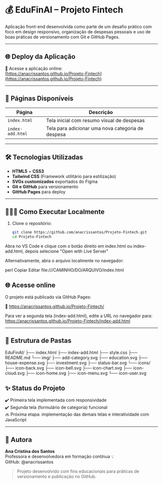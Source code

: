# 💰 EduFinAI – Projeto Fintech

Aplicação front-end desenvolvida como parte de um desafio prático com foco em design responsivo, organização de despesas pessoais e uso de boas práticas de versionamento com Git e GitHub Pages.

---

## 🌐 Deploy da Aplicação

🔗 Acesse a aplicação online:  
[https://anacrissantos.github.io/Projeto-Fintech](https://anacrissantos.github.io/Projeto-Fintech)

---

## 📄 Páginas Disponíveis

| Página              | Descrição                                          |
|---------------------|----------------------------------------------------|
| `index.html`        | Tela inicial com resumo visual de despesas         |
| `index-add.html`    | Tela para adicionar uma nova categoria de despesa  |

---

## 🛠️ Tecnologias Utilizadas

- **HTML5** + **CSS3**
- **Tailwind CSS** (Framework utilitário para estilização)
- **SVGs customizados** exportados do Figma
- **Git e GitHub** para versionamento
- **GitHub Pages** para deploy

---

## 👩🏽‍💻 Como Executar Localmente

1. Clone o repositório:
   ```bash
   git clone https://github.com/anacrissantos/Projeto-Fintech.git
   cd Projeto-Fintech
Abra no VS Code e clique com o botão direito em index.html ou index-add.html, depois selecione "Open with Live Server"

Alternativamente, abra o arquivo localmente no navegador:

perl
Copiar
Editar
file:///CAMINHO/DO/ARQUIVO/index.html

## 🌐 Acesse online

O projeto está publicado via GitHub Pages:

🔗 https://anacrissantos.github.io/Projeto-Fintech/

Para ver a segunda tela (index-add.html), edite a URL no navegador para:
https://anacrissantos.github.io/Projeto-Fintech/index-add.html

---

## 📁 Estrutura de Pastas

EduFinAI/
├── index.html
├── index-add.html
├── style.css
├── README.md
└── img/
├── add-category.svg
├── education.svg
├── house-expense.svg
├── investment.svg
├── status-bar.svg
└── icons/
├── icon-back.svg
├── icon-bell.svg
├── icon-chart.svg
├── icon-cloud.svg
├── icon-home.svg
├── icon-menu.svg
└── icon-user.svg


## ✨ Status do Projeto

✔️ Primeira tela implementada com responsividade  
✔️ Segunda tela (formulário de categoria) funcional  
🔜 Próxima etapa: implementação das demais telas e interatividade com JavaScript

---

## 📌 Autora

**Ana Cristina dos Santos**  
Professora e desenvolvedora em formação contínua 💡  
GitHub: @anacrissantos

> Projeto desenvolvido com fins educacionais para práticas de versionamento e publicação no GitHub.
